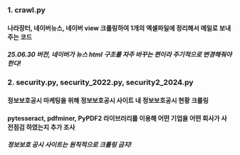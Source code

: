 ### 1. crawl.py
#### 나라장터, 네이버뉴스, 네이버 view 크롤링하여 1개의 엑셀파일에 정리해서 메일로 보내주는 코드
##### 25.06.30 버전, 네이버가 뉴스 html 구조를 자주 바꾸는 편이라 주기적으로 변경해줘야 한다!

### 2. security.py, security_2022.py, security2_2024.py
#### 정보보호공시 마케팅을 위해 정보보호공시 사이트 내 정보보호공시 현황 크롤링
####  pytesseract, pdfminer, PyPDF2 라이브러리를 이용해 어떤 기업을 어떤 회사가 사전점검 하였는지 추가 조사
##### 정보보호 공시 사이트는 원칙적으로 크롤링 금지!
